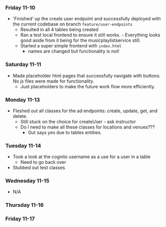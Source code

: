 ### Friday 11-10
* 'Finished' up the create user endpoint and successfully deployed with the current codebase on branch `feature/user-endpoints`
  * Resulted in all 4 tables being created
  * Ran a test local frontend to ensure it still works. - Everything looks good aside from it being for the musicplaylistservice still.
  * Started a super simple frontend with `index.html` 
    * names are changed but functionality is not!

### Saturday 11-11
* Made placeholder html pages that successfully navigate with buttons. No js files were made for functionality. 
  * Just placeholders to make the future work flow more efficiently. 

### Monday 11-13
* Fleshed out all classes for the ad endpoints: create, update, get, and delete.
  * Still stuck on the choice for createUser - ask instructor
  * Do I need to make all these classes for locations and venues???
    * Gut says yes due to tables entities.


### Tuesday 11-14
* Took a look at the cognito username as a use for a user in a table
  * Need to go back over
* Stubbed out test classes


### Wednesday 11-15
* N/A

### Thursday 11-16

### Friday 11-17